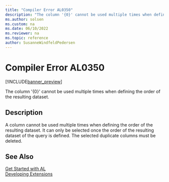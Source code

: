 ```yaml
---
title: "Compiler Error AL0350"
description: "The column '{0}' cannot be used multiple times when defining the order of the resulting dataset."
ms.author: solsen
ms.custom: na
ms.date: 06/10/2022
ms.reviewer: na
ms.topic: reference
author: SusanneWindfeldPedersen
---
```

[//]: # (START>DO_NOT_EDIT)
[//]: # (IMPORTANT:Do not edit any of the content between here and the END>DO_NOT_EDIT.)
[//]: # (Any modifications should be made in the .xml files in the ModernDev repo.)
# Compiler Error AL0350

[!INCLUDE[banner_preview](../includes/banner_preview.md)]

The column '{0}' cannot be used multiple times when defining the order of the resulting dataset.

## Description
A column cannot be used multiple times when defining the order of the resulting dataset. It can only be selected once the order of the resulting dataset of the query is defined. The selected duplicate columns must be deleted.  

[//]: # (IMPORTANT: END>DO_NOT_EDIT)
## See Also  
[Get Started with AL](../devenv-get-started.md)  
[Developing Extensions](../devenv-dev-overview.md)  
